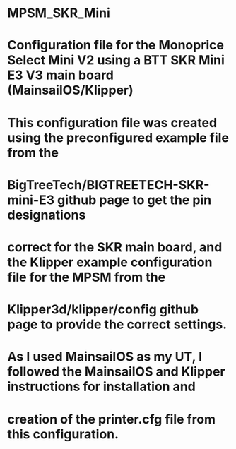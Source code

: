 # MPSM_SKR_Mini
# Configuration file for the Monoprice Select Mini V2 using a BTT SKR Mini E3 V3 main board (MainsailOS/Klipper)
#
# This configuration file was created using the preconfigured example file from the 
# BigTreeTech/BIGTREETECH-SKR-mini-E3 github page to get the pin designations 
# correct for the SKR main board, and the Klipper example configuration file for the MPSM from the 
# Klipper3d/klipper/config github page to provide the correct settings. 
# As I used MainsailOS as my UT, I followed the MainsailOS and Klipper instructions for installation and 
# creation of the printer.cfg file from this configuration.
